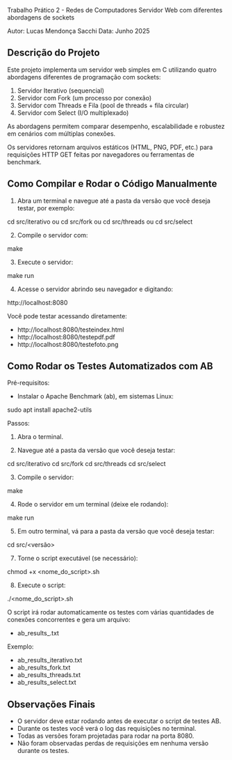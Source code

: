 Trabalho Prático 2 - Redes de Computadores
Servidor Web com diferentes abordagens de sockets

Autor: Lucas Mendonça Sacchi
Data: Junho 2025

## Descrição do Projeto

Este projeto implementa um servidor web simples em C utilizando
quatro abordagens diferentes de programação com sockets:

1) Servidor Iterativo (sequencial)
2) Servidor com Fork (um processo por conexão)
3) Servidor com Threads e Fila (pool de threads + fila circular)
4) Servidor com Select (I/O multiplexado)

As abordagens permitem comparar desempenho, escalabilidade e
robustez em cenários com múltiplas conexões.

Os servidores retornam arquivos estáticos (HTML, PNG, PDF, etc.)
para requisições HTTP GET feitas por navegadores ou ferramentas
de benchmark.

## Como Compilar e Rodar o Código Manualmente


1) Abra um terminal e navegue até a pasta da versão que você deseja testar, por exemplo:

cd src/iterativo
ou
cd src/fork
ou
cd src/threads
ou
cd src/select

2) Compile o servidor com:

make

3) Execute o servidor:

make run

4) Acesse o servidor abrindo seu navegador e digitando:

http://localhost:8080

Você pode testar acessando diretamente:

- http://localhost:8080/testeindex.html
- http://localhost:8080/testepdf.pdf
- http://localhost:8080/testefoto.png


## Como Rodar os Testes Automatizados com AB


Pré-requisitos:

- Instalar o Apache Benchmark (ab), em sistemas Linux:

sudo apt install apache2-utils

Passos:

1) Abra o terminal.

2) Navegue até a pasta da versão que você deseja testar:

cd src/iterativo
cd src/fork
cd src/threads
cd src/select

3) Compile o servidor:

make

4) Rode o servidor em um terminal (deixe ele rodando):

make run

5) Em outro terminal, vá para a pasta da versão que você deseja testar:

cd src/<versão>

7) Torne o script executável (se necessário):

chmod +x <nome_do_script>.sh

8) Execute o script:

./<nome_do_script>.sh

O script irá rodar automaticamente os testes com várias quantidades de conexões concorrentes e gera um arquivo:

- ab_results_<versao>.txt

Exemplo:

- ab_results_iterativo.txt
- ab_results_fork.txt
- ab_results_threads.txt
- ab_results_select.txt

## Observações Finais

- O servidor deve estar rodando antes de executar o script de testes AB.
- Durante os testes você verá o log das requisições no terminal.
- Todas as versões foram projetadas para rodar na porta 8080.
- Não foram observadas perdas de requisições em nenhuma versão durante os testes.
